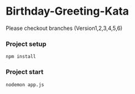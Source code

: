 # Birthday-Greeting-Kata

Please checkout branches (Version1,2,3,4,5,6)

### Project setup
```
npm install
```

### Project start
```
nodemon app.js
```
